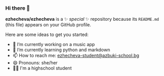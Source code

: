 ### Hi there 👋

**ezhecheva/ezhecheva** is a ✨ _special_ ✨ repository because its `README.md` (this file) appears on your GitHub profile.

Here are some ideas to get you started:

- 🔭 I’m currently working on a music app
- 🌱 I’m currently learning python and markdown
- 📫 How to reach me: ezhecheva-student@azbuki-school.bg
- 😄 Pronouns: she/her
- 🐱‍💻 I'm a highschool student